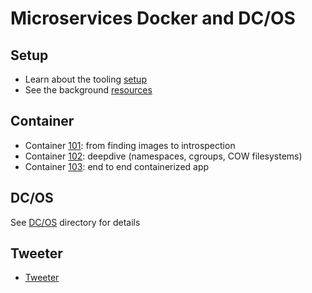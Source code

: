 # Microservices Docker and DC/OS


## Setup

- Learn about the tooling [setup](setup.md)
- See the background [resources](resources.md)

## Container
- Container [101](DAY1/container-101.md): from finding images to introspection
- Container [102](DAY1/container-102.md): deepdive (namespaces, cgroups, COW filesystems)
- Container [103](DAY1/container-103.md): end to end containerized app

## DC/OS

See [DC/OS](DAY2/) directory for details

## Tweeter
- [Tweeter](https://github.com/mesosphere/tweeter/)

